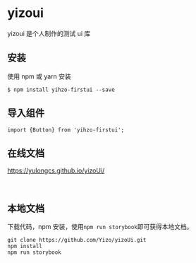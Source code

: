 # yizoui

yizoui 是个人制作的测试 ui 库

## 安装

使用 npm 或 yarn 安装

```
$ npm install yihzo-firstui --save
```

## 导入组件

```
import {Button} from 'yihzo-firstui';
```

## 在线文档

https://yulongcs.github.io/yizoUi/

<br />

## 本地文档

下载代码，npm 安装，使用`npm run storybook`即可获得本地文档。

```
git clone https://github.com/Yizo/yizoUi.git
npm install
npm run storybook
```
